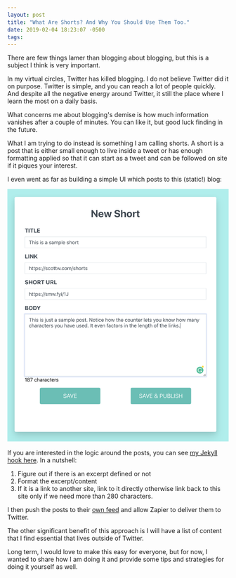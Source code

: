 ```yaml
---
layout: post
title: "What Are Shorts? And Why You Should Use Them Too."
date: 2019-02-04 18:23:07 -0500
tags:
---
```


There are few things lamer than blogging about blogging, but this is a subject I think is very important.

In my virtual circles, Twitter has killed blogging. I do not believe Twitter did it on purpose. Twitter is simple, and you can reach a lot of people quickly. And despite all the negative energy around Twitter, it still the place where I learn the most on a daily basis. 

What concerns me about blogging's demise is how much information vanishes after a couple of minutes.  You can like it, but good luck finding in the future. 

What I am trying to do instead is something I am calling shorts. A short is a post that is either small enough to live inside a tweet or has enough formatting applied so that it can start as a tweet and can be followed on site if it piques your interest. 

I even went as far as building a simple UI which posts to this (static!) blog: 

![Shorts UI Demo](/assets/images/posts/shorts_ui.png)

If you are interested in the logic around the posts, you can see [my Jekyll hook here](https://github.com/scottwater/blog/blob/master/_plugins/short_feed_hook.rb). In a nutshell: 

1. Figure out if there is an excerpt defined or not
1. Format the excerpt/content 
1. If it is a link to another site, link to it directly otherwise link back to this site only if we need more than 280 characters. 

I then push the posts to their [own feed](http://scottw.com/shortfeed.xml) and allow Zapier to deliver them to Twitter.

The other significant benefit of this approach is I will have a list of content that I find essential that lives outside of Twitter. 

Long term, I would love to make this easy for everyone, but for now, I wanted to share how I am doing it and provide some tips and strategies for doing it yourself as well.



